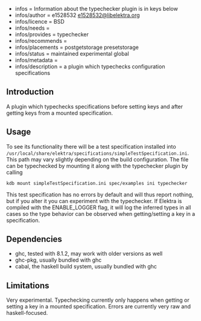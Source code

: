 - infos = Information about the typechecker plugin is in keys below
- infos/author = e1528532 <e1528532@libelektra.org>
- infos/licence = BSD
- infos/needs = 
- infos/provides = typechecker
- infos/recommends =
- infos/placements = postgetstorage presetstorage
- infos/status = maintained experimental global
- infos/metadata =
- infos/description = a plugin which typechecks configuration specifications

## Introduction

A plugin which typechecks specifications before setting keys and after getting keys from
a mounted specification. 

## Usage

To see its functionality there will be a test specification installed into 
`/usr/local/share/elektra/specifications/simpleTestSpecification.ini`. This
path may vary slightly depending on the build configuration. The file can be
typechecked by mounting it along with the typechecker plugin by calling

`kdb mount simpleTestSpecification.ini spec/examples ini typechecker`

This test specification has no errors by default and will thus report nothing,
but if you alter it you can experiment with the typechecker. If Elektra is compiled
with the ENABLE_LOGGER flag, it will log the inferred types in all cases so the
type behavior can be observed when getting/setting a key in a specification.

## Dependencies

* ghc, tested with 8.1.2, may work with older versions as well
* ghc-pkg, usually bundled with ghc
* cabal, the haskell build system, usually bundled with ghc

## Limitations

Very experimental. Typechecking currently only happens when getting or setting
a key in a mounted specification. Errors are currently very raw and haskell-focused.
